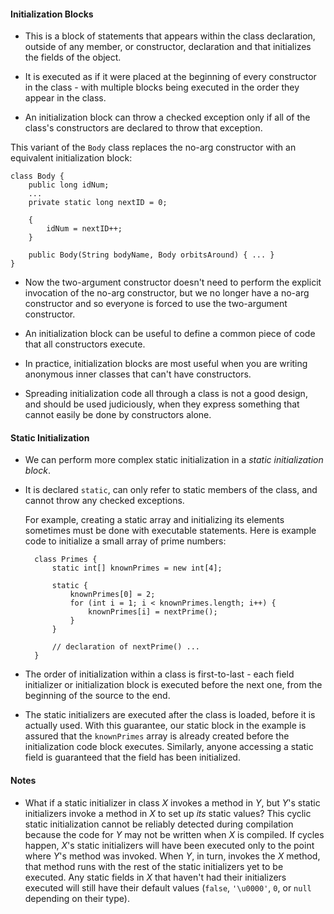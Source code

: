 #### Initialization Blocks

- This is a block of statements that appears within the class declaration, outside of any member, or constructor, declaration and that initializes the fields of the object.

- It is executed as if it were placed at the beginning of every constructor in the class - with multiple blocks being executed in the order they appear in the class.

- An initialization block can throw a checked exception only if all of the class's constructors are declared to throw that exception.

This variant of the `Body` class replaces the no-arg constructor with an equivalent initialization block:

	class Body {
		public long idNum;
		...
		private static long nextID = 0;
		
		{
			idNum = nextID++;
		}

		public Body(String bodyName, Body orbitsAround) { ... }
	}

- Now the two-argument constructor doesn't need to perform the explicit invocation of the no-arg constructor, but we no longer have a no-arg constructor and so everyone is forced to use the two-argument constructor.

- An initialization block can be useful to define a common piece of code that all constructors execute.

- In practice, initialization blocks are most useful when you are writing anonymous inner classes that can't have constructors.

- Spreading initialization code all through a class is not a good design, and should be used judiciously, when they express something that cannot easily be done by constructors alone.


#### Static Initialization

- We can perform more complex static initialization in a *static initialization block*.

- It is declared `static`, can only refer to static members of the class, and cannot throw any checked exceptions.

	For example, creating a static array and initializing its elements sometimes must be done with executable statements. Here is example code to initialize a small array of prime numbers:

		class Primes {
			static int[] knownPrimes = new int[4];

			static {
				knownPrimes[0] = 2;
				for (int i = 1; i < knownPrimes.length; i++) {
					knownPrimes[i] = nextPrime();
				}
			}

			// declaration of nextPrime() ...
		}


- The order of initialization within a class is first-to-last - each field initializer or initialization block is executed before the next one, from the beginning of the source to the end.

- The static initializers are executed after the class is loaded, before it is actually used. With this guarantee, our static block in the example is assured that the `knownPrimes` array is already created before the initialization code block executes. Similarly, anyone accessing a static field is guaranteed that the field has been initialized.


#### Notes

- What if a static initializer in class *X* invokes a method in *Y*, but *Y*'s static initializers invoke a method in *X* to set up *its* static values? This cyclic static initialization cannot be reliably detected during compilation because the code for *Y* may not be written when *X* is compiled. If cycles happen, *X*'s static initializers will have been executed only to the point where *Y*'s method was invoked. When *Y*, in turn, invokes the *X* method, that method runs with the rest of the static initializers yet to be executed. Any static fields in *X* that haven't had their initializers executed will still have their default values (`false`, `'\u0000'`, `0`, or `null` depending on their type).

